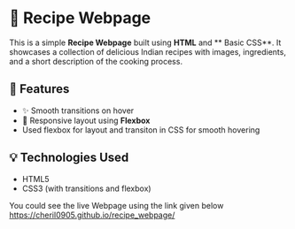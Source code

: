 # 🍲 Recipe Webpage

This is a simple **Recipe Webpage** built using **HTML** and ** Basic CSS**. It showcases a collection of delicious Indian recipes with images, ingredients, and a short description of the cooking process.
## 🔧 Features
- ✨ Smooth transitions on hover
- 📱 Responsive layout using **Flexbox**
- Used flexbox for layout and transiton in CSS for smooth hovering
## 💡 Technologies Used

- HTML5
- CSS3 (with transitions and flexbox)

You could see the live Webpage using the link given below
https://cheril0905.github.io/recipe_webpage/

